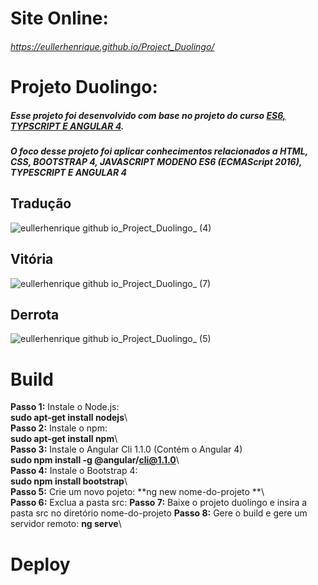 # Site Online:
###### https://eullerhenrique.github.io/Project_Duolingo/


# Projeto Duolingo: 

##### Esse projeto foi desenvolvido com base no projeto  do curso [ES6, TYPSCRIPT E ANGULAR 4](https://www.udemy.com/course/curso-de-desenvolvimento-web-com-es6-typescript-e-angular-4/). 

##### O foco desse projeto foi aplicar conhecimentos relacionados a HTML, CSS, BOOTSTRAP 4, JAVASCRIPT MODENO ES6 (ECMAScript 2016), TYPESCRIPT E ANGULAR 4

## Tradução

![eullerhenrique github io_Project_Duolingo_ (4)](https://user-images.githubusercontent.com/48317736/88221001-31915900-cc3a-11ea-9451-98f1bd3bad54.png)

## Vitória

![eullerhenrique github io_Project_Duolingo_ (7)](https://user-images.githubusercontent.com/48317736/88221211-82a14d00-cc3a-11ea-94c8-44fb1ef1e68b.png)

## Derrota

![eullerhenrique github io_Project_Duolingo_ (5)](https://user-images.githubusercontent.com/48317736/88221050-453cbf80-cc3a-11ea-81e5-93eab7dd18a8.png)



# Build

**Passo 1:** Instale o Node.js:       
          **sudo apt-get install nodejs**\  
**Passo 2:** Instale o npm:           
          **sudo apt-get install npm**\  
**Passo 3:** Instale o Angular Cli 1.1.0 (Contém o Angular 4)   
          **sudo npm install -g @angular/cli@1.1.0**\    
**Passo 4:** Instale o Bootstrap 4:   
          **sudo npm install bootstrap**\  
**Passo 5:** Crie um novo pojeto:
            **ng new nome-do-projeto **\  
**Passo 6:** Exclua a pasta src:
**Passo 7:** Baixe o projeto duolingo e insira a pasta src no diretório nome-do-projeto
**Passo 8:** Gere o build e gere um servidor remoto:
            **ng serve**\  
            
            
# Deploy

  


